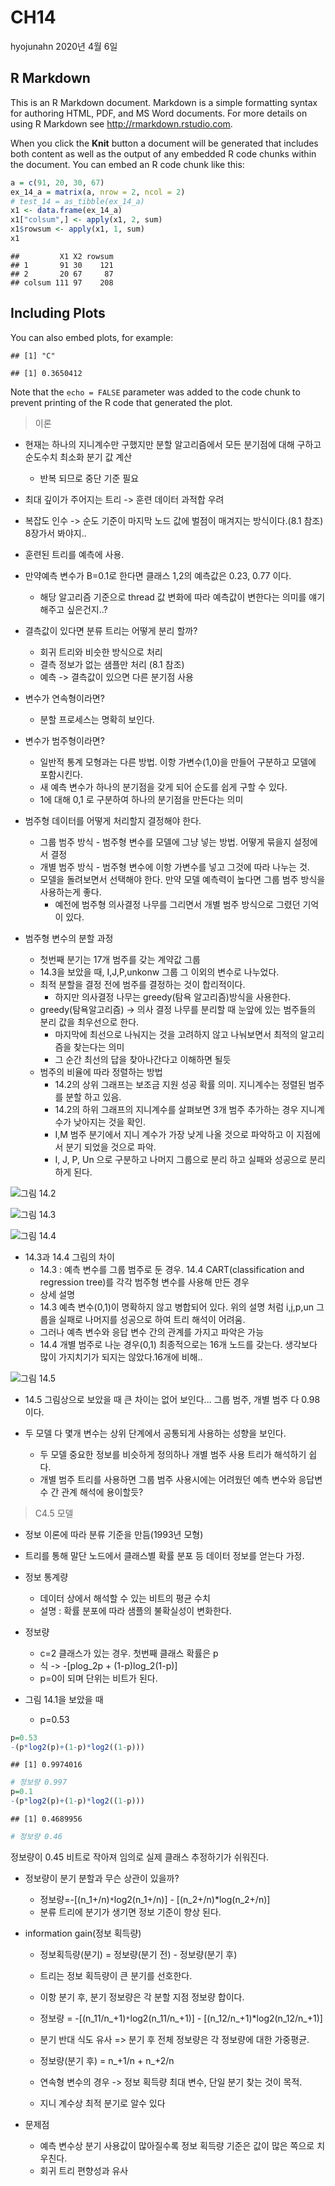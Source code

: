 CH14
================
hyojunahn
2020년 4월 6일

R Markdown
----------

This is an R Markdown document. Markdown is a simple formatting syntax for authoring HTML, PDF, and MS Word documents. For more details on using R Markdown see <http://rmarkdown.rstudio.com>.

When you click the **Knit** button a document will be generated that includes both content as well as the output of any embedded R code chunks within the document. You can embed an R code chunk like this:

``` r
a = c(91, 20, 30, 67)
ex_14_a = matrix(a, nrow = 2, ncol = 2)
# test_14 = as_tibble(ex_14_a)
x1 <- data.frame(ex_14_a)
x1["colsum",] <- apply(x1, 2, sum)
x1$rowsum <- apply(x1, 1, sum)
x1
```

    ##         X1 X2 rowsum
    ## 1       91 30    121
    ## 2       20 67     87
    ## colsum 111 97    208

Including Plots
---------------

You can also embed plots, for example:

    ## [1] "C"

    ## [1] 0.3650412

Note that the `echo = FALSE` parameter was added to the code chunk to prevent printing of the R code that generated the plot.

> 이론

-   현재는 하나의 지니계수만 구했지만 분할 알고리즘에서 모든 분기점에 대해 구하고 순도수치 최소화 분기 값 계산
    -   반복 되므로 중단 기준 필요
-   최대 깊이가 주어지는 트리 -&gt; 훈련 데이터 과적합 우려
-   복잡도 인수 -&gt; 순도 기준이 마지막 노드 값에 벌점이 매겨지는 방식이다.(8.1 참조) 8장가서 봐야지..

-   훈련된 트리를 예측에 사용.
-   만약예측 변수가 B=0.1로 한다면 클래스 1,2의 예측값은 0.23, 0.77 이다.
    -   해당 알고리즘 기준으로 thread 값 변화에 따라 예측값이 변한다는 의미를 얘기 해주고 싶은건지..?
-   결측값이 있다면 분류 트리는 어떻게 분리 할까?
    -   회귀 트리와 비슷한 방식으로 처리
    -   결측 정보가 없는 샘플만 처리 (8.1 참조)
    -   예측 -&gt; 결측값이 있으면 다른 분기점 사용
-   변수가 연속형이라면?
    -   분할 프로세스는 명확히 보인다.
-   변수가 범주형이라면?
    -   일반적 통계 모형과는 다른 방법. 이항 가변수(1,0)을 만들어 구분하고 모델에 포함시킨다.
    -   새 예측 변수가 하나의 분기점을 갖게 되어 순도를 쉽게 구할 수 있다.
    -   1에 대해 0,1 로 구분하여 하나의 분기점을 만든다는 의미
-   범주형 데이터를 어떻게 처리할지 결정해야 한다.
    -   그룹 범주 방식 - 범주형 변수를 모델에 그냥 넣는 방법. 어떻게 묶을지 설정에서 결정
    -   개별 범주 방식 - 범주형 변수에 이항 가변수를 넣고 그것에 따라 나누는 것.
    -   모델을 돌려보면서 선택해야 한다. 만약 모델 예측력이 높다면 그룹 범주 방식을 사용하는게 좋다.
        -   예전에 범주형 의사결정 나무를 그리면서 개별 범주 방식으로 그렸던 기억이 있다.
-   범주형 변수의 분할 과정
    -   첫번째 분기는 17개 범주를 갖는 계약값 그룹
    -   14.3을 보았을 때, I,J,P,unkonw 그룹 그 이외의 변수로 나누었다.
    -   최적 분할을 결정 전에 범주를 결정하는 것이 합리적이다.
        -   하지만 의사결정 나무는 greedy(탐욕 알고리즘)방식을 사용한다.
    -   greedy(탐욕알고리즘) -&gt; 의사 결정 나무를 분리할 때 눈앞에 있는 범주들의 분리 값을 최우선으로 한다.
        -   마지막에 최선으로 나눠지는 것을 고려하지 않고 나눠보면서 최적의 알고리즘을 찾는다는 의미
        -   그 순간 최선의 답을 찾아나간다고 이해하면 될듯
    -   범주의 비율에 따라 정렬하는 방법
        -   14.2의 상위 그래프는 보조금 지원 성공 확률 의미. 지니계수는 정렬된 범주를 분할 하고 있음.
        -   14.2의 하위 그래프의 지니계수를 살펴보면 3개 범주 추가하는 경우 지니계수가 낮아지는 것을 확인.
        -   I,M 범주 분기에서 지니 계수가 가장 낮게 나올 것으로 파악하고 이 지점에서 분기 되었을 것으로 파악.
        -   I, J, P, Un 으로 구분하고 나머지 그룹으로 분리 하고 실패와 성공으로 분리 하게 된다.

![그림 14.2](https://github.com/topepo/APM_Figures/blob/master/Chapter_14_Classification_Trees_and_Rule-Based_Models/Ch14Fig02.png?raw=true)

![그림 14.3](https://github.com/topepo/APM_Figures/blob/master/Chapter_14_Classification_Trees_and_Rule-Based_Models/Ch14Fig03.png?raw=true)

![그림 14.4](https://github.com/topepo/APM_Figures/blob/master/Chapter_14_Classification_Trees_and_Rule-Based_Models/Ch14Fig04.png?raw=true)

-   14.3과 14.4 그림의 차이
    -   14.3 : 예측 변수를 그룹 범주로 둔 경우. 14.4 CART(classification and regression tree)를 각각 범주형 변수를 사용해 만든 경우
    -   상세 설명
    -   14.3 예측 변수(0,1)이 명확하지 않고 병합되어 있다. 위의 설명 처럼 i,j,p,un 그룹을 실패로 나머지를 성공으로 하여 트리 해석이 어려움.
    -   그러나 예측 변수와 응답 변수 간의 관계를 가지고 파악은 가능
    -   14.4 개별 범주로 나눈 경우(0,1) 최종적으로는 16개 노드를 갖는다. 생각보다 많이 가지치기가 되지는 않았다.16개에 비해..

![그림 14.5](https://github.com/topepo/APM_Figures/blob/master/Chapter_14_Classification_Trees_and_Rule-Based_Models/Ch14Fig05.png?raw=true)

-   14.5 그림상으로 보았을 때 큰 차이는 없어 보인다... 그룹 범주, 개별 범주 다 0.98이다.

-   두 모델 다 몇개 변수는 상위 단계에서 공통되게 사용하는 성향을 보인다.
    -   두 모델 중요한 정보를 비슷하게 정의하나 개별 범주 사용 트리가 해석하기 쉽다.
    -   개별 범주 트리를 사용하면 그룹 범주 사용시에는 어려웠던 예측 변수와 응답변수 간 관계 해석에 용이할듯?

> C4.5 모델

-   정보 이론에 따라 분류 기준을 만듬(1993년 모형)

-   트리를 통해 말단 노드에서 클래스별 확률 분포 등 데이터 정보를 얻는다 가정.

-   정보 통계량
    -   데이터 상에서 해석할 수 있는 비트의 평균 수치
    -   설명 : 확률 분포에 따라 샘플의 불확실성이 변화한다.
-   정보량
    -   c=2 클래스가 있는 경우. 첫번째 클래스 확률은 p
    -   식 -&gt; -\[plog\_2p + (1-p)log\_2(1-p)\]
    -   p=0이 되며 단위는 비트가 된다.
-   그림 14.1을 보았을 때
    -   p=0.53

``` r
p=0.53
-(p*log2(p)+(1-p)*log2((1-p)))
```

    ## [1] 0.9974016

``` r
# 정보량 0.997
p=0.1
-(p*log2(p)+(1-p)*log2((1-p)))
```

    ## [1] 0.4689956

``` r
# 정보량 0.46
```

정보량이 0.45 비트로 작아져 임의로 실제 클래스 추정하기가 쉬워진다.

-   정보량이 분기 분할과 무슨 상관이 있을까?

    -   정보량=-\[(n\_1+/n)`*`log2(n\_1+/n)\] - \[(n\_2+/n)\*log(n\_2+/n)\]
    -   분류 트리에 분기가 생기면 정보 기준이 향상 된다.

-   information gain(정보 획득량)
    -   정보획득량(분기) = 정보량(분기 전) - 정보량(분기 후)
    -   트리는 정보 획득량이 큰 분기를 선호한다.

    -   이항 분기 후, 분기 정보량은 각 분할 지점 정보량 합이다.
    -   정보량 = -\[(n\_11/n\_+1)`*`log2(n\_11/n\_+1)\] - \[(n\_12/n\_+1)\*log2(n\_12/n\_+1)\]

    -   분기 반대 식도 유사 =&gt; 분기 후 전체 정보량은 각 정보량에 대한 가중평균.
    -   정보량(분기 후) = n\_+1/n + n\_+2/n

    -   연속형 변수의 경우 -&gt; 정보 획득량 최대 변수, 단일 분기 찾는 것이 목적.
    -   지니 계수상 최적 분기로 알수 있다

-   문제점
    -   예측 변수상 분기 사용값이 많아질수록 정보 획득량 기준은 값이 많은 쪽으로 치우친다.
    -   회귀 트리 편향성과 유사
